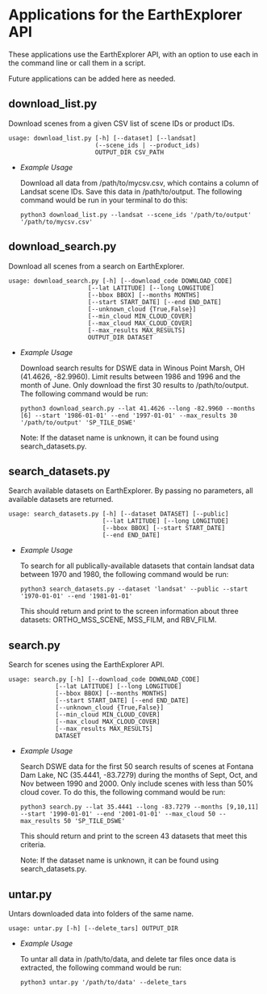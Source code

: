 # Applications for the EarthExplorer API

These applications use the EarthExplorer API, with an option to use each in the command line or call them in a script.

Future applications can be added here as needed.

## download\_list.py
Download scenes from a given CSV list of scene IDs or product IDs.
```   
usage: download_list.py [-h] [--dataset] [--landsat]
                        (--scene_ids | --product_ids)
                        OUTPUT_DIR CSV_PATH
```
- *Example Usage*

    Download all data from /path/to/mycsv.csv, which contains a column of Landsat scene IDs. Save this data in /path/to/output. The following command would be run in your terminal to do this:
    ``` 
    python3 download_list.py --landsat --scene_ids '/path/to/output' '/path/to/mycsv.csv'
    ```

## download\_search.py
Download all scenes from a search on EarthExplorer. 
```
usage: download_search.py [-h] [--download_code DOWNLOAD_CODE]
                      [--lat LATITUDE] [--long LONGITUDE]
                      [--bbox BBOX] [--months MONTHS]
                      [--start START_DATE] [--end END_DATE]
                      [--unknown_cloud {True,False}]
                      [--min_cloud MIN_CLOUD_COVER]
                      [--max_cloud MAX_CLOUD_COVER]
                      [--max_results MAX_RESULTS]
                      OUTPUT_DIR DATASET
```
- *Example Usage*

    Download search results for DSWE data in Winous Point Marsh, OH (41.4626, -82.9960). Limit results between 1986 and 1996 and the month of June. Only download the first 30 results to /path/to/output. The following command would be run:
    ```
    python3 download_search.py --lat 41.4626 --long -82.9960 --months [6] --start '1986-01-01' --end '1997-01-01' --max_results 30 '/path/to/output' 'SP_TILE_DSWE'
    ```
    Note: If the dataset name is unknown, it can be found using search\_datasets.py.

## search\_datasets.py
Search available datasets on EarthExplorer. By passing no parameters, all available datasets are returned.
```
usage: search_datasets.py [-h] [--dataset DATASET] [--public]
                          [--lat LATITUDE] [--long LONGITUDE]
                          [--bbox BBOX] [--start START_DATE]
                          [--end END_DATE]
```
- *Example Usage*

    To search for all publically-available datasets that contain landsat data between 1970 and 1980, the following command would be run:
    ```
    python3 search_datasets.py --dataset 'landsat' --public --start '1970-01-01' --end '1981-01-01'
    ```
    This should return and print to the screen information about three datasets: ORTHO_MSS_SCENE, MSS_FILM, and RBV_FILM.

## search.py
Search for scenes using the EarthExplorer API.
```
usage: search.py [-h] [--download_code DOWNLOAD_CODE]
             [--lat LATITUDE] [--long LONGITUDE]
             [--bbox BBOX] [--months MONTHS]
             [--start START_DATE] [--end END_DATE]
             [--unknown_cloud {True,False}]
             [--min_cloud MIN_CLOUD_COVER]
             [--max_cloud MAX_CLOUD_COVER]
             [--max_results MAX_RESULTS]
             DATASET
```
- *Example Usage*

    Search DSWE data for the first 50 search results of scenes at Fontana Dam Lake, NC (35.4441, -83.7279) during the months of Sept, Oct, and Nov between 1990 and 2000. Only include scenes with less than 50% cloud cover. To do this, the following command would be run:
    ```
    python3 search.py --lat 35.4441 --long -83.7279 --months [9,10,11] --start '1990-01-01' --end '2001-01-01' --max_cloud 50 --max_results 50 'SP_TILE_DSWE'
    ```
    This should return and print to the screen 43 datasets that meet this criteria.

    Note: If the dataset name is unknown, it can be found using search\_datasets.py.

## untar.py
Untars downloaded data into folders of the same name.
```
usage: untar.py [-h] [--delete_tars] OUTPUT_DIR
```
- *Example Usage*

    To untar all data in /path/to/data, and delete tar files once data is extracted, the following command would be run:
    ```
    python3 untar.py '/path/to/data' --delete_tars
    ```
